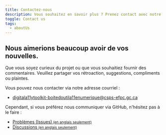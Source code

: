 ```yaml
---
title: Contactez-nous
description: Vous souhaitez en savoir plus ? Prenez contact avec notre équipe.
toggle: Contact us
tags:
  - aboutUs
---
```


## Nous aimerions beaucoup avoir de vos nouvelles.

Que vous soyez curieux du projet ou que vous souhaitiez fournir des commentaires. Veuillez partager vos rétroaction, suggestions, compliments ou plaintes.

Vous pouvez nous contacter via notre adresse courriel :

- [digitala11ytoolkit-boitedoutila11enumerique@csps-efpc.gc.ca](mailto:digitala11ytoolkit-boitedoutila11enumerique@csps-efpc.gc.ca)

Cependant, si vous préférez nous communiquer via GitHub, n'hésitez pas à le faire :

- <a href="https://github.com/gc-da11yn/gc-da11yn.github.io/issues/">Problèmes (Issues)<small> (en anglais seulement)</small></a>
- <a href="https://github.com/gc-da11yn/gc-da11yn.github.io/discussions">Discussions<small> (en anglais seulement)</small></a>
